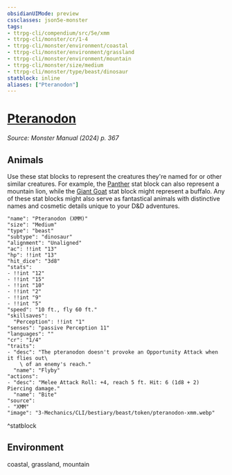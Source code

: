 ```yaml
---
obsidianUIMode: preview
cssclasses: json5e-monster
tags:
- ttrpg-cli/compendium/src/5e/xmm
- ttrpg-cli/monster/cr/1-4
- ttrpg-cli/monster/environment/coastal
- ttrpg-cli/monster/environment/grassland
- ttrpg-cli/monster/environment/mountain
- ttrpg-cli/monster/size/medium
- ttrpg-cli/monster/type/beast/dinosaur
statblock: inline
aliases: ["Pteranodon"]
---
```

# [Pteranodon](3-Mechanics\CLI\bestiary\beast/pteranodon-xmm.md)
*Source: Monster Manual (2024) p. 367*  

## Animals

Use these stat blocks to represent the creatures they're named for or other similar creatures. For example, the [Panther](3-Mechanics/CLI/bestiary/beast/panther-xmm.md) stat block can also represent a mountain lion, while the [Giant Goat](3-Mechanics/CLI/bestiary/beast/giant-goat-xmm.md) stat block might represent a buffalo. Any of these stat blocks might also serve as fantastical animals with distinctive names and cosmetic details unique to your D&D adventures.

```statblock
"name": "Pteranodon (XMM)"
"size": "Medium"
"type": "beast"
"subtype": "dinosaur"
"alignment": "Unaligned"
"ac": !!int "13"
"hp": !!int "13"
"hit_dice": "3d8"
"stats":
- !!int "12"
- !!int "15"
- !!int "10"
- !!int "2"
- !!int "9"
- !!int "5"
"speed": "10 ft., fly 60 ft."
"skillsaves":
  "Perception": !!int "1"
"senses": "passive Perception 11"
"languages": ""
"cr": "1/4"
"traits":
- "desc": "The pteranodon doesn't provoke an Opportunity Attack when it flies out\
    \ of an enemy's reach."
  "name": "Flyby"
"actions":
- "desc": "Melee Attack Roll: +4, reach 5 ft. Hit: 6 (1d8 + 2) Piercing damage."
  "name": "Bite"
"source":
- "XMM"
"image": "3-Mechanics/CLI/bestiary/beast/token/pteranodon-xmm.webp"
```
^statblock

## Environment

coastal, grassland, mountain